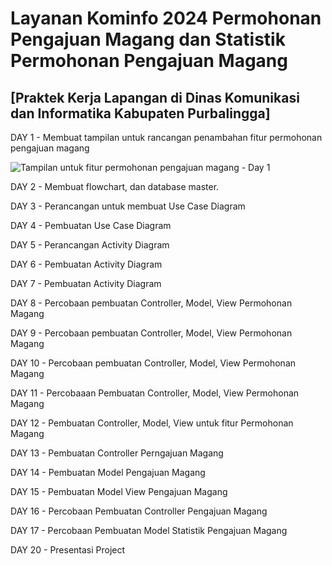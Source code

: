 # Layanan Kominfo 2024 Permohonan Pengajuan Magang dan Statistik Permohonan Pengajuan Magang


## [Praktek Kerja Lapangan di Dinas Komunikasi dan Informatika Kabupaten Purbalingga]

DAY 1 - Membuat tampilan untuk rancangan penambahan fitur permohonan pengajuan magang

![Tampilan untuk fitur permohonan pengajuan magang - Day 1](https://github.com/user-attachments/assets/3781d1e7-9397-4c2b-a35e-1e3dd568bba0)


DAY 2 - Membuat flowchart, dan database master.

DAY 3 - Perancangan untuk membuat Use Case Diagram

DAY 4 - Pembuatan Use Case Diagram

DAY 5 - Perancangan Activity Diagram

DAY 6 - Pembuatan Activity Diagram

DAY 7 - Pembuatan Activity Diagram

DAY 8 - Percobaan pembuatan Controller, Model, View Permohonan Magang

DAY 9 - Percobaan pembuatan Controller, Model, View Permohonan Magang

DAY 10 - Percobaan pembuatan Controller, Model, View Permohonan Magang

DAY 11 - Percobaaan Pembuatan Controller, Model, View Permohonan Magang

DAY 12 - Pembuatan Controller, Model, View untuk fitur Permohonan Magang

DAY 13 - Pembuatan Controller Perngajuan Magang

DAY 14 - Pembuatan Model Pengajuan Magang

DAY 15 - Pembuatan Model View Pengajuan Magang

DAY 16 - Percobaan Pembuatan Controller Pengajuan Magang

DAY 17 - Percobaan Pembuatan Model Statistik Pengajuan Magang

DAY 20 - Presentasi Project 
